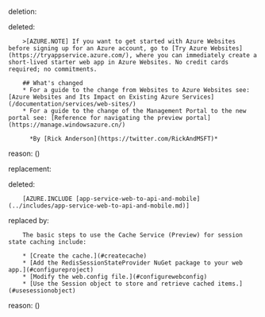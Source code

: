 deletion:

deleted:

		>[AZURE.NOTE] If you want to get started with Azure Websites before signing up for an Azure account, go to [Try Azure Websites](https://tryappservice.azure.com/), where you can immediately create a short-lived starter web app in Azure Websites. No credit cards required; no commitments.
		
		## What's changed
		* For a guide to the change from Websites to Azure Websites see: [Azure Websites and Its Impact on Existing Azure Services](/documentation/services/web-sites/)
		* For a guide to the change of the Management Portal to the new portal see: [Reference for navigating the preview portal](https://manage.windowsazure.cn/)
		
		  *By [Rick Anderson](https://twitter.com/RickAndMSFT)*

reason: ()

replacement:

deleted:

		[AZURE.INCLUDE [app-service-web-to-api-and-mobile](../includes/app-service-web-to-api-and-mobile.md)]

replaced by:

		The basic steps to use the Cache Service (Preview) for session state caching include:
		
		* [Create the cache.](#createcache)
		* [Add the RedisSessionStateProvider NuGet package to your web app.](#configureproject)
		* [Modify the web.config file.](#configurewebconfig)
		* [Use the Session object to store and retrieve cached items.](#usesessionobject)

reason: ()

